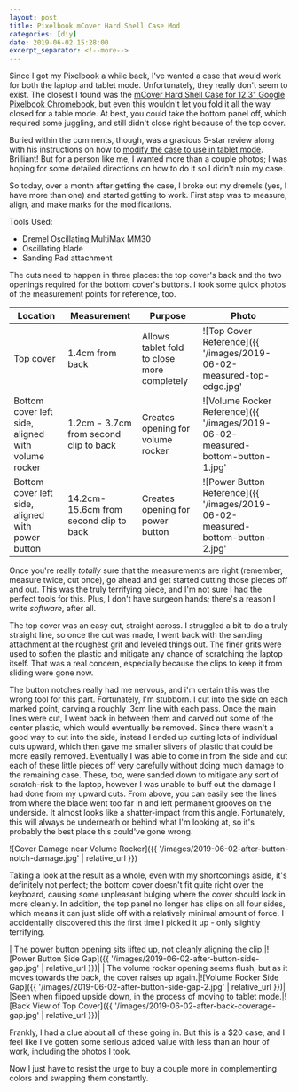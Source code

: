 ```yaml
---
layout: post
title: Pixelbook mCover Hard Shell Case Mod
categories: [diy]
date: 2019-06-02 15:28:00
excerpt_separator: <!--more-->
---
```


Since I got my Pixelbook a while back, I've wanted a case that would work for both the laptop and tablet mode. Unfortunately, they really don't seem to exist. The closest I found was the [mCover Hard Shell Case for 12.3" Google Pixelbook Chromebook](https://www.amazon.com/dp/B07D6DPD2N/ref=cm_sw_em_r_mt_dp_U_fKb9Cb3267RRT), but even this wouldn't let you fold it all the way closed for a table mode. At best, you could take the bottom panel off, which required some juggling, and still didn't close right because of the top cover.

Buried within the comments, though, was a gracious 5-star review along with his instructions on how to [modify the case to use in tablet mode](https://www.amazon.com/gp/customer-reviews/R3G383RE7SZH5A/ref=cm_cr_dp_d_rvw_ttl?ie=UTF8&ASIN=B07D6DPD2N). Brilliant! But for a person like me, I wanted more than a couple photos; I was hoping for some detailed directions on how to do it so I didn't ruin my case.

So today, over a month after getting the case, I broke out my dremels (yes, I have more than one) and started getting to work. First step was to measure, align, and make marks for the modifications.

Tools Used:
* Dremel Oscillating MultiMax MM30
* Oscillating blade
* Sanding Pad attachment

The cuts need to happen in three places: the top cover's back and the two openings required for the bottom cover's buttons. I took some quick photos of the measurement points for reference, too.

| Location | Measurement | Purpose | Photo |
|---|---|---|---|
|Top cover|1.4cm from back|Allows tablet fold to close more completely|![Top Cover Reference]({{ '/images/2019-06-02-measured-top-edge.jpg' | relative_url }})|
|Bottom cover left side, aligned with volume rocker|1.2cm - 3.7cm from second clip to back|Creates opening for volume rocker|![Volume Rocker Reference]({{ '/images/2019-06-02-measured-bottom-button-1.jpg' | relative_url }})
|Bottom cover left side, aligned with power button|14.2cm-15.6cm from second clip to back|Creates opening for power button|![Power Button Reference]({{ '/images/2019-06-02-measured-bottom-button-2.jpg' | relative_url }})

Once you're really *totally* sure that the measurements are right (remember, measure twice, cut once), go ahead and get started cutting those pieces off and out. This was the truly terrifying piece, and I'm not sure I had the perfect tools for this. Plus, I don't have surgeon hands; there's a reason I write *software*, after all.

The top cover was an easy cut, straight across. I struggled a bit to do a truly straight line, so once the cut was made, I went back with the sanding attachment at the roughest grit and leveled things out. The finer grits were used to soften the plastic and mitigate any chance of scratching the laptop itself. That was a real concern, especially because the clips to keep it from sliding were gone now.

The button notches really had me nervous, and i'm certain this was the wrong tool for this part. Fortunately, I'm stubborn. I cut into the side on each marked point, carving a roughly .3cm line with each pass. Once the main lines were cut, I went back in between them and carved out some of the center plastic, which would eventually be removed. Since there wasn't a good way to cut into the side, instead I ended up cutting lots of individual cuts upward, which then gave me smaller slivers of plastic that could be more easily removed. Eventually I was able to come in from the side and cut each of these little pieces off very carefully without doing much damage to the remaining case. These, too, were sanded down to mitigate any sort of scratch-risk to the laptop, however I was unable to buff out the damage I had done from my upward cuts. From above, you can easily see the lines from where the blade went too far in and left permanent grooves on the underside. It almost looks like a shatter-impact from this angle. Fortunately, this will always be underneath or behind what I'm looking at, so it's probably the best place this could've gone wrong.

![Cover Damage near Volume Rocker]({{ '/images/2019-06-02-after-button-notch-damage.jpg' | relative_url }})

Taking a look at the result as a whole, even with my shortcomings aside, it's definitely not perfect; the bottom cover doesn't fit quite right over the keyboard, causing some unpleasant bulging where the cover should lock in more cleanly. In addition, the top panel no longer has clips on all four sides, which means it can just slide off with a relatively minimal amount of force. I accidentally discovered this the first time I picked it up - only slightly terrifying.

| The power button opening sits lifted up, not cleanly aligning the clip.|![Power Button Side Gap]({{ '/images/2019-06-02-after-button-side-gap.jpg' | relative_url }})|
| The volume rocker opening seems flush, but as it moves towards the back, the cover raises up again.|![Volume Rocker Side Gap]({{ '/images/2019-06-02-after-button-side-gap-2.jpg' | relative_url }})|
|Seen when flipped upside down, in the process of moving to tablet mode.|![Back View of Top Cover]({{ '/images/2019-06-02-after-back-coverage-gap.jpg' | relative_url }})|

Frankly, I had a clue about all of these going in. But this is a $20 case, and I feel like I've gotten some serious added value with less than an hour of work, including the photos I took.

Now I just have to resist the urge to buy a couple more in complementing colors and swapping them constantly.